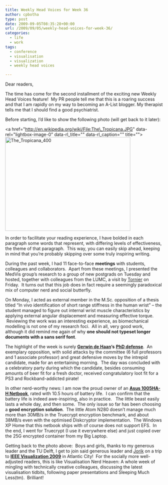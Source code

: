 ```yaml
---
title: Weekly Head Voices for Week 36
author: cpbotha
type: post
date: 2009-09-05T08:35:28+00:00
url: /2009/09/05/weekly-head-voices-for-week-36/
categories:
  - life
  - work
tags:
  - conference
  - visualisation
  - visualization
  - weekly head voices

---
```

Dear readers,

The time has come for the second installment of the exciting new Weekly Head Voices feature!  My PR people tell me that this is a roaring success and that I am rapidly on my way to becoming an A-List blogger. My therapist tells me that I should find a good psychiatrist.

Before starting, I&#8217;d like to show the following photo (will get back to it later):

<a href="http://en.wikipedia.org/wiki/File:The\_Tropicana.JPG" data-rel="lightbox-image-0" data-rl\_title="" data-rl_caption="" title=""><img data-attachment-id="581" data-permalink="https://cpbotha.net/2009/09/05/weekly-head-voices-for-week-36/the_tropicana_400/" data-orig-file="https://cpbotha.net/wp-content/uploads/2009/09/The_Tropicana_400.jpg" data-orig-size="400,300" data-comments-opened="1" data-image-meta="{&quot;aperture&quot;:&quot;5.34&quot;,&quot;credit&quot;:&quot;&quot;,&quot;camera&quot;:&quot;FinePix A345&quot;,&quot;caption&quot;:&quot;&quot;,&quot;created_timestamp&quot;:&quot;1147716095&quot;,&quot;copyright&quot;:&quot;&quot;,&quot;focal_length&quot;:&quot;7.8&quot;,&quot;iso&quot;:&quot;64&quot;,&quot;shutter_speed&quot;:&quot;0.0024003840614498&quot;,&quot;title&quot;:&quot;&quot;}" data-image-title="The_Tropicana_400" data-image-description="" data-medium-file="https://cpbotha.net/wp-content/uploads/2009/09/The_Tropicana_400-300x225.jpg" data-large-file="https://cpbotha.net/wp-content/uploads/2009/09/The_Tropicana_400.jpg" class="alignnone size-full wp-image-581" title="The_Tropicana_400" src="http://cpbotha.net/wp-content/uploads/2009/09/The_Tropicana_400.jpg" alt="The_Tropicana_400" width="400" height="300" srcset="https://cpbotha.net/wp-content/uploads/2009/09/The_Tropicana_400.jpg 400w, https://cpbotha.net/wp-content/uploads/2009/09/The_Tropicana_400-300x225.jpg 300w" sizes="(max-width: 400px) 85vw, 400px" /></a>

In order to facilitate your reading experience, I have bolded in each paragraph some words that represent, with differing levels of effectiveness, the theme of that paragraph.  This way, you can easily skip ahead, keeping in mind that you&#8217;re probably skipping over some truly inspiring writing.

During the past week, I had 11 face-to-face **meetings** with students, colleagues and collaborators.  Apart from these meetings, I presented the MedVis group&#8217;s research to a group of new postgrads on Tuesday and hosted, together with colleagues from the LUMC, a visit by [Tornier][1] on Friday.  It turns out that this job does in fact require a seemingly paradoxical mix of computer nerd and social butterfly.

On Monday, I acted as external member in the M.Sc. opposition of a thesis titled &#8220;In vivo identification of short range stiffness in the human wrist&#8221; &#8211; the student managed to figure out internal wrist muscle characteristics by applying external angular displacement and measuring effective torque.  Reviewing the work was an interesting experience, as biomechanical modelling is not one of my research foci.  All in all, very good work, although it did remind me again of why **one should not typeset longer documents with a sans serif font**.

The highlight of the week is surely [**Gerwin de Haan**][2]**&#8216;s** [**PhD defense**][3].  An exemplary opposition, with solid attacks by the committee (6 full professors and 1 associate professor) and great defensive moves by the intrepid candidate, made for an entertaining morning.  The day was concluded with a celebratory party during which the candidate, besides consuming amounts of beer fit for a fresh doctor, received congratulatory loot fit for a PS3 and Rockband-addicted pirate!

In other nerd-worthy news: I am now the proud owner of an [**Asus 1005HA-H Netbook**][4], rated with 10.5 hours of battery life.  I can confirm that the battery life is indeed awe-inspiring, also in practice.   The little beast easily lasts a whole day, and then some.  The only issue so far has been choosing a **good encryption solution**.  The little Atom N280 doesn&#8217;t manage much more than 30MB/s in the Truecrypt encryption benchmark, and about 38MB/s even with the optimised Diskcryptor implementation.  The Windows XP Home that this netbook ships with of course does not support EFS.  In the end, I went for Truecrypt (I use it everywhere else) and just copied over the 25G encrypted container from my Big Laptop.

Getting back to the photo above:  Boys and girls, thanks to my generous leader and the TU Delft, I get to join said generous leader and [Jorik][5] on a trip to [**IEEE Visualization 2009**][6] in Atlantic City!  For the socially more well-adjusted readers, this is like Visualisation Nerd Heaven: A whole week of mingling with technically creative colleagues, discussing the latest visualisation tidbits, following paper presentations and Sleeping Much Less(tm).  Brilliant!

 [1]: http://www.tornier.com/site "Tornier website"
 [2]: http://gerwindehaan.nl/ "Gerwin's website"
 [3]: http://visualization.tudelft.nl/People/GerwinDeHaan/thesis "Gerwin's PhD page"
 [4]: http://www.cnet.com.au/asus-eee-pc-1005ha-h-339297780.htm "asus eeepc 1005ha-h cnet review"
 [5]: http://graphics.tudelft.nl/~jorik/ "Jorik's homepage"
 [6]: http://vis.computer.org/VisWeek2009/ "VisWeek 2009"